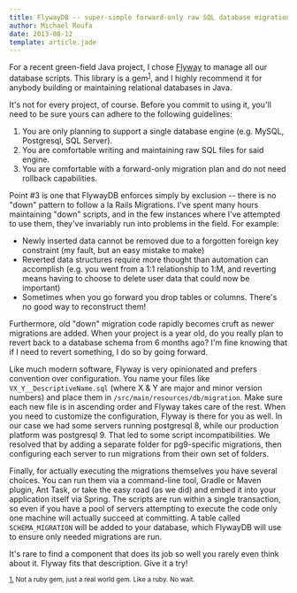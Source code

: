 ```yaml
---
title: FlywayDB -- super-simple forward-only raw SQL database migrations for Java
author: Michael Roufa
date: 2013-08-12
template: article.jade
---
```


For a recent green-field Java project, I chose [Flyway](http://flywaydb.org/) to manage all our database scripts. This library is a gem<a name="1up"></a><sup>[1](#1)</sup>, and I highly recommend it for anybody building or maintaining relational databases in Java.

It's not for every project, of course. Before you commit to using it, you'll need to be sure yours can adhere to the following guidelines:

1. You are only planning to support a single database engine (e.g. MySQL, Postgresql, SQL Server).
2. You are comfortable writing and maintaining raw SQL files for said engine.
3. You are comfortable with a forward-only migration plan and do not need rollback capabilities.

Point #3 is one that FlywayDB enforces simply by exclusion -- there is no "down" pattern to follow a la Rails Migrations. I've spent many hours maintaining "down" scripts, and in the few instances where I've attempted to use them, they've invariably run into problems in the field. For example:

* Newly inserted data cannot be removed due to a forgotten foreign key constraint (my fault, but an easy mistake to make)
* Reverted data structures require more thought than automation can accomplish (e.g. you went from a 1:1 relationship to 1:M, and reverting means having to choose to delete user data that could now be important)
* Sometimes when you go forward you drop tables or columns. There's no good way to reconstruct them!

Furthermore, old "down" migration code rapidly becomes cruft as newer migrations are added. When your project is a year old, do you really plan to revert back to a database schema from 6 months ago? I'm fine knowing that if I need to revert something, I do so by going forward.

Like much modern software, Flyway is very opinionated and prefers convention over configuration. You name your files like `VX_Y__DescriptiveName.sql` (where X & Y are major and minor version numbers) and place them in `/src/main/resources/db/migration`. Make sure each new file is in ascending order and Flyway takes care of the rest.  When you need to customize the configuration, Flyway is there for you as well. In our case we had some servers running postgresql 8, while our production platform was postgresql 9. That led to some script incompatibilities. We resolved that by adding a separate folder for pg9-specific migrations, then configuring each server to run migrations from their own set of folders.

Finally, for actually executing the migrations themselves you have several choices. You can run them via a command-line tool, Gradle or Maven plugin, Ant Task, or take the easy road (as we did) and embed it into your application itself via Spring. The scripts are run within a single transaction, so even if you have a pool of servers attempting to execute the code only one machine will actually succeed at committing. A table called `SCHEMA_MIGRATION` will be added to your database, which FlywayDB will use to ensure only needed migrations are run.

It's rare to find a component that does its job so well you rarely even think about it. Flyway fits that description. Give it a try!

<small><a name="1" href="#1up">1.</a> Not a ruby gem, just a real world gem. Like a ruby. No wait.</small>

